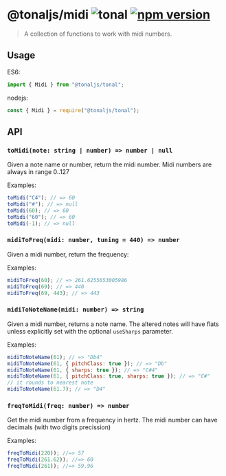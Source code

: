 # @tonaljs/midi ![tonal](https://img.shields.io/badge/@tonaljs-midi-yellow.svg?style=flat-square) [![npm version](https://img.shields.io/npm/v/@tonaljs/midi.svg?style=flat-square)](https://www.npmjs.com/package/@tonaljs/midi)

> A collection of functions to work with midi numbers.

## Usage

ES6:

```js
import { Midi } from "@tonaljs/tonal";
```

nodejs:

```js
const { Midi } = require("@tonaljs/tonal");
```

## API

### `toMidi(note: string | number) => number | null`

Given a note name or number, return the midi number. Midi numbers are always in range 0..127

Examples:

```js
toMidi("C4"); // => 60
toMidi("#"); // => null
toMidi(60); // => 60
toMidi("60"); // => 60
toMidi(-1); // => null
```

### `midiToFreq(midi: number, tuning = 440) => number`

Given a midi number, return the frequency:

Examples:

```js
midiToFreq(60); // => 261.6255653005986
midiToFreq(69); // => 440
midiToFreq(69, 443); // => 443
```

### `midiToNoteName(midi: number) => string`

Given a midi number, returns a note name. The altered notes will have flats unless explicitly set with the optional `useSharps` parameter.

Examples:

```js
midiToNoteName(61); // => "Db4"
midiToNoteName(61, { pitchClass: true }); // => "Db"
midiToNoteName(61, { sharps: true }); // => "C#4"
midiToNoteName(61, { pitchClass: true, sharps: true }); // => "C#"
// it rounds to nearest note
midiToNoteName(61.7); // => "D4"
```

### `freqToMidi(freq: number) => number`

Get the midi number from a frequency in hertz. The midi number can have decimals (with two digits precission)

Examples:

```js
freqToMidi(220)); //=> 57
freqToMidi(261.62)); //=> 60
freqToMidi(261)); //=> 59.96
```
